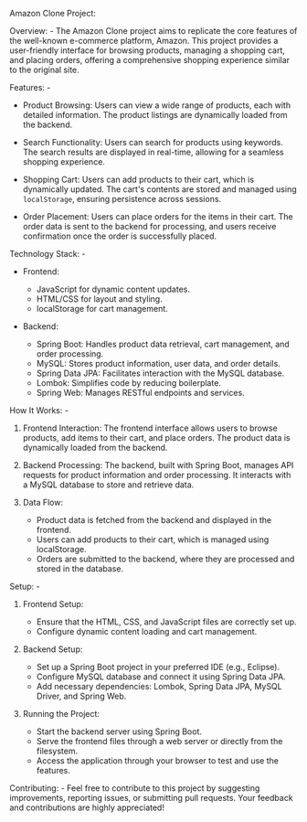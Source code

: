 Amazon Clone Project:

Overview: -
    The Amazon Clone project aims to replicate the core features of the well-known e-commerce platform, Amazon. This project provides a user-friendly interface for browsing products, managing a shopping cart, and placing orders, offering a comprehensive shopping experience similar to the original site.

Features: - 

  - Product Browsing: Users can view a wide range of products, each with detailed information. The product listings are dynamically loaded from the backend.
    
  - Search Functionality: Users can search for products using keywords. The search results are displayed in real-time, allowing for a seamless shopping experience.
    
  - Shopping Cart: Users can add products to their cart, which is dynamically updated. The cart's contents are stored and managed using `localStorage`, ensuring persistence across sessions.
    
  - Order Placement: Users can place orders for the items in their cart. The order data is sent to the backend for processing, and users receive confirmation once the order is successfully placed.

Technology Stack: -

  - Frontend: 
    - JavaScript for dynamic content updates.
    - HTML/CSS for layout and styling.
    - localStorage for cart management.
  
  - Backend: 
    - Spring Boot: Handles product data retrieval, cart management, and order processing.
    - MySQL: Stores product information, user data, and order details.
    - Spring Data JPA: Facilitates interaction with the MySQL database.
    - Lombok: Simplifies code by reducing boilerplate.
    - Spring Web: Manages RESTful endpoints and services.

How It Works: -

  1. Frontend Interaction: The frontend interface allows users to browse products, add items to their cart, and place orders. The product data is dynamically loaded from the backend.
  
  2. Backend Processing: The backend, built with Spring Boot, manages API requests for product information and order processing. It interacts with a MySQL database to store and retrieve data.
  
  3. Data Flow:
     - Product data is fetched from the backend and displayed in the frontend.
     - Users can add products to their cart, which is managed using localStorage.
     - Orders are submitted to the backend, where they are processed and stored in the database.
  
Setup: -

  1. Frontend Setup:
     - Ensure that the HTML, CSS, and JavaScript files are correctly set up.
     - Configure dynamic content loading and cart management.
  
  2. Backend Setup:
     - Set up a Spring Boot project in your preferred IDE (e.g., Eclipse).
     - Configure MySQL database and connect it using Spring Data JPA.
     - Add necessary dependencies: Lombok, Spring Data JPA, MySQL Driver, and Spring Web.
  
  3. Running the Project:
     - Start the backend server using Spring Boot.
     - Serve the frontend files through a web server or directly from the filesystem.
     - Access the application through your browser to test and use the features.
  
Contributing: -
    Feel free to contribute to this project by suggesting improvements, reporting issues, or submitting pull requests. Your feedback and contributions are highly appreciated!
